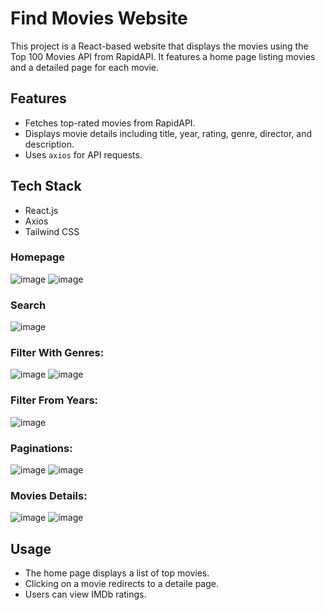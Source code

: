 # Find Movies Website

This project is a React-based website that displays the movies using the Top 100 Movies API from RapidAPI. It features a home page listing movies and a detailed page for each movie.

## Features
- Fetches top-rated movies from RapidAPI.
- Displays movie details including title, year, rating, genre, director, and description.
- Uses `axios` for API requests.

## Tech Stack
- React.js
- Axios
- Tailwind CSS

### Homepage
![image](https://github.com/user-attachments/assets/9ed8da3e-53bd-4c75-a0bf-f95db421b502)
![image](https://github.com/user-attachments/assets/51797fdf-bfd0-4cab-92de-23d801c838f4)

### Search
![image](https://github.com/user-attachments/assets/85c945ca-4bcc-4656-bca2-f133048ed0a9)

### Filter With Genres:
![image](https://github.com/user-attachments/assets/f5322448-dea6-4bbf-9ffb-0b6333fa0dca)
![image](https://github.com/user-attachments/assets/1009af92-1397-468f-bfaf-f4fd018b43a0)

### Filter From Years:
![image](https://github.com/user-attachments/assets/e1f5ba2f-9bee-4088-b6c8-815b3f36538e)


### Paginations:
![image](https://github.com/user-attachments/assets/02843ecf-658e-4240-a37e-eb0058e2212c)
![image](https://github.com/user-attachments/assets/bc1470da-82f2-4e46-91fc-0734897e0a31)



### Movies Details:
![image](https://github.com/user-attachments/assets/854368b4-517b-4409-b915-6016bd7adef1)
![image](https://github.com/user-attachments/assets/8fabd589-be06-45bd-8383-99a271efaa5c)

## Usage
- The home page displays a list of top movies.
- Clicking on a movie redirects to a detaile page.
- Users can view IMDb ratings.

